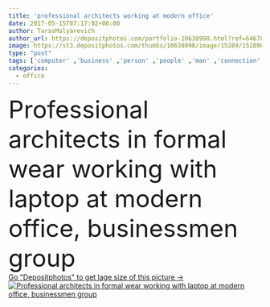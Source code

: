 ```yaml
---
title: 'professional architects working at modern office'
date: 2017-05-15T07:17:02+00:00
author: TarasMalyarevich
author_url: https://depositphotos.com/portfolio-10638998.html?ref=64678756
image: https://st3.depositphotos.com/thumbs/10638998/image/15289/152898698/api_thumb_450.jpg?forcejpeg=true
type: "post"
tags: ['computer' ,'business' ,'person' ,'people' ,'man' ,'connection' ,'hands' ,'corporate' ,'communication' ,'manager' ,'laptop' ,'pc' ,'work' ,'businessman' ,'indoors' ,'project' ,'using' ,'profession' ,'engineering' ,'engineer' ,'blueprint' ,'typing' ,'backlit' ,'devices' ,'smartphone' ,'partial' ,'Cropped' ,'Architects' ,'professional occupation' ,'selective focus' ,'close up' ,'back light' ,'african american' ,'measuring tape' ,'modern office' ,'hand watches' ]
categories: 
  - office
---
```

<div aling="center">
            <font size="60"> Professional architects in formal wear working with laptop at modern office, businessmen group</font>   
</div>
<div>
    <a href='https://st3.depositphotos.com/thumbs/10638998/image/15289/152898698/api_thumb_450.jpg?forcejpeg=true?ref=64678756' target=_blank > Go "Depositphotos" to get lage size of this picture ->
        <img href='https://st3.depositphotos.com/thumbs/10638998/image/15289/152898698/api_thumb_450.jpg?forcejpeg=true?ref=64678756' src='https://st3.depositphotos.com/10638998/15289/i/950/depositphotos_152898698-stock-photo-professional-architects-working-at-modern.jpg?forcejpeg=true' alt='Professional architects in formal wear working with laptop at modern office, businessmen group' >
    </a>
</div>
